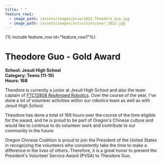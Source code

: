 ```yaml
---
title: " "
feature_row1:
  - image_path: /assets/images/pvsa/2022_Theodore_Guo.jpg
  - image_path: /assets/images/activities/year_2022.jpg
---
```


{% include feature_row id="feature_row1"%}

# Theodore Guo - Gold Award

**School: Jesuit High School**  
**Category: Teens (11-15)**  
**Hours: 168**  

Theodore is currently a junior at Jesuit High School and also the team captain of [FTC12808 RevAmped Robotics](https://revampedrobotics.org/). Over the course of the year, I've done a lot of volunteer activities within our robotics team as well as with Jesuit High School.

Theodore has done a total of 168 hours over the course of the time eligible for the award, and he is proud to be part of Oregon's Chinese culture and would like to continue to do volunteer work and contribute to our community in the future.

Oregon Chinese Coalition is proud to join the President of the United States in recognizing the volunteers who consistently take the time to make a difference in the lives of others. Therefore, it is a great honor to present the President's Volunteer Service Award (PVSA) to Theodore Guo.
